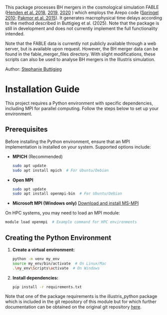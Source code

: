 This package processes BH mergers in the cosmological simulation FABLE \([Henden et al. 2018,](http://dx.doi.org/10.1093/mnras/sty1780) [2019,](http://dx.doi.org/10.1093/mnras/stz2301) [2020](http://dx.doi.org/10.1093/mnras/staa2235) \) which employs the Arepo code \([Springel 2010;](http://dx.doi.org/10.1111/j.1365-2966.2009.15715.x) [Pakmor et al. 2015](http://dx.doi.org/10.1093/mnras/stv2380)\).
It generates macrophysical time delays according to the method described in Buttigieg et al. (2025). Note that the package is still in development and does not currently implement the full functionality intended.

Note that the FABLE data is currently not publicly available through a web server, but is available upon request. However, the BH merger data can be found in the fable_merger_files directory. With slight modifications, these scripts can also be used to analyse BH mergers in the Illustris simulation. 

 Author: [Stephanie Buttigieg](mailto:sb2583@cam.ac.uk)

# Installation Guide

This project requires a Python environment with specific dependencies, including MPI for parallel computing. Follow the steps below to set up your environment.

## Prerequisites
Before installing the Python environment, ensure that an MPI implementation is installed on your system. Supported options include:

- **MPICH** (Recommended)
  ```bash
  sudo apt update
  sudo apt install mpich  # For Ubuntu/Debian
  ```

- **Open MPI**
  ```bash
  sudo apt update
  sudo apt install openmpi-bin  # For Ubuntu/Debian
  ```

- **Microsoft MPI (Windows only)**
  [Download and install MS-MPI](https://learn.microsoft.com/en-us/message-passing-interface/microsoft-mpi)

On HPC systems, you may need to load an MPI module:
```bash
module load openmpi  # Example command for HPC environments
```

## Creating the Python Environment
1. **Create a virtual environment:**
   ```bash
   python -m venv my_env
   source my_env/bin/activate  # On Linux/Mac
   .\my_env\Scripts\activate  # On Windows
   ```

2. **Install dependencies:**
   ```bash
   pip install -r requirements.txt
   ```

Note that one of the package requirements is the illustris_python package which is included in the git repository of this module but for which further documentation can be obtained on the original git repository [here](https://github.com/illustristng/illustris_python). 

